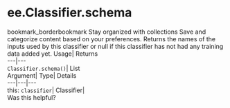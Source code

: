  
#  ee.Classifier.schema 
bookmark_borderbookmark Stay organized with collections  Save and categorize content based on your preferences.
Returns the names of the inputs used by this classifier or null if this classifier has not had any training data added yet. 
Usage| Returns  
---|---  
`Classifier.schema()`| List  
Argument| Type| Details  
---|---|---  
this: `classifier`| Classifier|   
Was this helpful?
